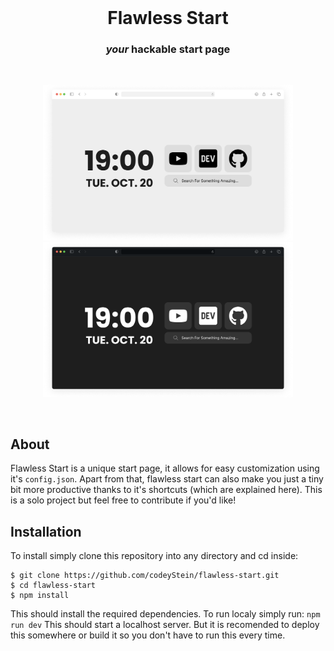 <br />

<h1 align="center">Flawless Start</h1>
<h3 align="center"><i>your</i> hackable start page</h3>

<br>

<p align="center">
  <img width="400" src="https://raw.githubusercontent.com/codeyStein/flawless-start/master/screenshots/light.png"  />
  <img width="400" src="https://raw.githubusercontent.com/codeyStein/flawless-start/master/screenshots/dark.png"  />
</p>
<br />

## About
Flawless Start is a unique start page, it allows for easy customization using it's `config.json`. Apart from that, flawless start can also make you just a tiny bit more productive thanks to it's shortcuts (which are explained here). This is a solo project but feel free to contribute if you'd like!

## Installation
To install simply clone this repository into any directory and cd inside:
```
$ git clone https://github.com/codeyStein/flawless-start.git
$ cd flawless-start
$ npm install
```
This should install the required dependencies.
To run localy simply run: `npm run dev` This should start a localhost server.
But it is recomended to deploy this somewhere or build it so you don't have to run this every time.

